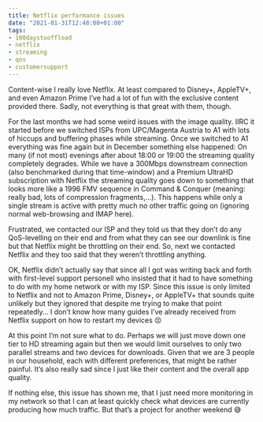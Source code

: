 ```yaml
---
title: Netflix performance issues
date: "2021-01-31T12:48:00+01:00"
tags:
- 100daystooffload
- netflix
- streaming
- qos
- customersupport
---
```


Content-wise I really love Netflix. At least compared to Disney+, AppleTV+, and even Amazon Prime I’ve had a lot of fun with the exclusive content provided there. Sadly, not everything is that great with them, though.

For the last months we had some weird issues with the image quality. IIRC it started before we switched ISPs from UPC/Magenta Austria to A1 with lots of hiccups and buffering phases while streaming. Once we switched to A1 everything was fine again but in December something else happened: On many (if not most) evenings after about 18:00 or 19:00 the streaming quality completely degrades. While we have a 300Mbps downstream connection (also benchmarked during that time-window) and a Premium UltraHD subscription with Netflix the streaming quality goes down to something that looks more like a 1996 FMV sequence in Command & Conquer (meaning: really bad, lots of compression fragments,…). This happens while only a single stream is active with pretty much no other traffic going on (ignoring normal web-browsing and IMAP here).

Frustrated, we contacted our ISP and they told us that they don’t do any QoS-levelling on their end and from what they can see our downlink is fine but that Netflix might be throttling on their end. So, next we contacted Netflix and they too said that they weren’t throttling anything.

OK, Netflix didn’t actually say that since all I got was writing back and forth with first-level support personell who insisted that it had to have something to do with my home network or with my ISP. Since this issue is only limited to Netflix and not to Amazon Prime, Disney+, or AppleTV+ that sounds quite unlikely but they ignored that despite me trying to make that point repeatedly… I don’t know how many guides I’ve already received from Netflix support on how to restart my devices 😣

At this point I’m not sure what to do. Perhaps we will just move down one tier to HD streaming again but then we would limit ourselves to only two parallel streams and two devices for downloads. Given that we are 3 people in our household, each with different preferences, that might be rather painful. It’s also really sad since I just like their content and the overall app quality.

If nothing else, this issue has shown me, that I just need more monitoring in my network so that I can at least quickly check what devices are currently producing how much traffic. But that’s a project for another weekend 😅

